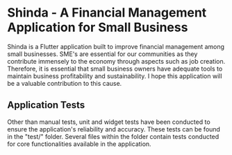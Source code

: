 # Shinda - A Financial Management Application for Small Business

Shinda is a Flutter application built to improve financial management among small businesses. SME's are essential for our communities as they contribute immensely to the economy through aspects such as job creation. Therefore, it is essential that small business owners have adequate tools to maintain business profitability and sustainability. I hope this application will be a valuable contribution to this cause.

## Application Tests
Other than manual tests, unit and widget tests have been conducted to ensure the application's reliability and accuracy.
These tests can be found in the "test/" folder. Several files within the folder contain tests conducted for core functionalities available in the application.
